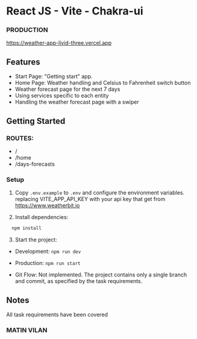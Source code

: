 # React JS - Vite - Chakra-ui

### PRODUCTION

https://weather-app-livid-three.vercel.app

## Features

- Start Page: "Getting start" app.
- Home Page: Weather handling and Celsius to Fahrenheit switch button
- Weather forecast page for the next 7 days
- Using services specific to each entity
- Handling the weather forecast page with a swiper

## Getting Started

### ROUTES:

- /
- /home
- /days-forecasts

### Setup

1. Copy `.env.example` to `.env` and configure the environment variables.
   replacing VITE_APP_API_KEY with your api key that get from https://www.weatherbit.io

2. Install dependencies:

```bash
  npm install
```

3. Start the project:

- Development: `npm run dev`

- Production: `npm run start`

- Git Flow: Not implemented. The project contains only a single branch and commit, as specified by the task requirements.

## Notes

All task requirements have been covered

### MATIN VILAN
